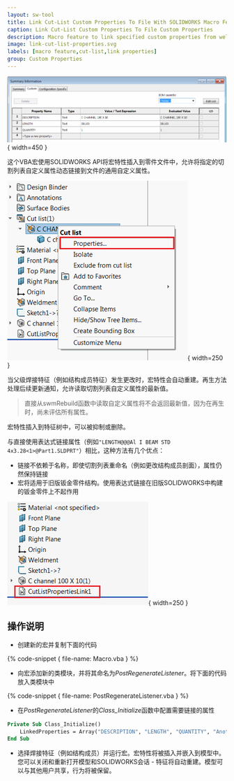 ```yaml
---
layout: sw-tool
title: Link Cut-List Custom Properties To File With SOLIDWORKS Macro Feature API
caption: Link Cut-List Custom Properties To File Custom Properties
description: Macro feature to link specified custom properties from weldment cut-lists to SOLIDWORKS file custom properties
image: link-cut-list-properties.svg
labels: [macro feature,cut-list,link properties]
group: Custom Properties
---
```

![链接的文件自定义属性](linked-custom-properties.png){ width=450 }

这个VBA宏使用SOLIDWORKS API将宏特性插入到零件文件中，允许将指定的切割列表自定义属性动态链接到文件的通用自定义属性。

![切割列表自定义属性](cut-list-properties.png){ width=250 }

当父级焊接特征（例如结构成员特征）发生更改时，宏特性会自动重建。再生方法处理后续更新通知，允许读取切割列表自定义属性的最新值。

> 直接从swmRebuild函数中读取自定义属性将不会返回最新值，因为在再生时，尚未评估所有属性。

宏特性插入到特征树中，可以被抑制或删除。

与直接使用表达式链接属性（例如`"LENGTH@@@Al I BEAM STD 4x3.28<1>@Part1.SLDPRT"`）相比，这种方法有几个优点：

* 链接不依赖于名称，即使切割列表重命名（例如更改结构成员剖面），属性仍然保持链接
* 宏将适用于旧版钣金零件结构。使用表达式链接在旧版SOLIDWORKS中构建的钣金零件上不起作用

![特征管理器树中的宏特性](cut-list-link-macro-feature.png){ width=250 }

## 操作说明

* 创建新的宏并复制下面的代码

{% code-snippet { file-name: Macro.vba } %}

* 向宏添加新的类模块，并将其命名为*PostRegenerateListener*。将下面的代码放入类模块中

{% code-snippet { file-name: PostRegenerateListener.vba } %}

* 在*PostRegenerateListener*的*Class_Initialize*函数中配置需要链接的属性

~~~ vb
Private Sub Class_Initialize()
    LinkedProperties = Array("DESCRIPTION", "LENGTH", "QUANTITY", "Another Property", "...")
End Sub
~~~

* 选择焊接特征（例如结构成员）并运行宏。宏特性将被插入并嵌入到模型中。您可以关闭和重新打开模型和SOLIDWORKS会话 - 特征将自动重建。模型可以与其他用户共享，行为将被保留。